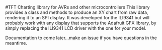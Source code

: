 #TFT Charting library for AVRs and other microcontrollers
This library provides a class and methods to produce an XY chart from raw data, rendering it to an SPI display.  It was developed for the ILI9341 but will probably work with any display that supports the Adafruit GFX library, by simply replacing the ILI9341 LCD driver with the one for your model.

Documentation to come later...make an issue if you have questions in the meantime.
